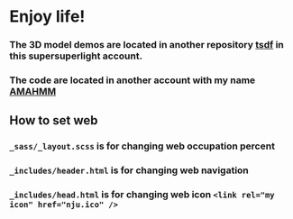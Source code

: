 # Enjoy life!

### The 3D model demos are located in another repository **[tsdf](https://github.com/softwarelight/tsdf)** in this supersuperlight account.

### The code are located in another account with my name **[AMAHMM](https://github.com/AnyiRao/AMAHMM)**

## How to set web
### ``_sass/_layout.scss`` is for changing web occupation percent 
### ``_includes/header.html`` is for changing web navigation
### ``_includes/head.html`` is for changing web icon ``<link rel="my icon" href="nju.ico" />``

